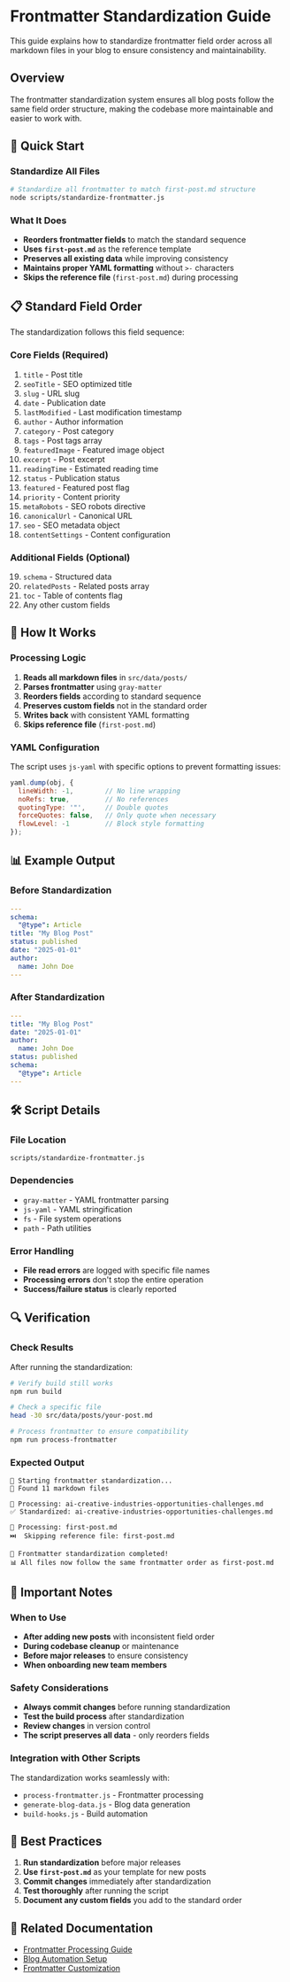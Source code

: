 # Frontmatter Standardization Guide

This guide explains how to standardize frontmatter field order across all markdown files in your blog to ensure consistency and maintainability.

## Overview

The frontmatter standardization system ensures all blog posts follow the same field order structure, making the codebase more maintainable and easier to work with.

## 🚀 Quick Start

### Standardize All Files

```bash
# Standardize all frontmatter to match first-post.md structure
node scripts/standardize-frontmatter.js
```

### What It Does

- **Reorders frontmatter fields** to match the standard sequence
- **Uses `first-post.md`** as the reference template
- **Preserves all existing data** while improving consistency
- **Maintains proper YAML formatting** without `>-` characters
- **Skips the reference file** (`first-post.md`) during processing

## 📋 Standard Field Order

The standardization follows this field sequence:

### Core Fields (Required)
1. `title` - Post title
2. `seoTitle` - SEO optimized title
3. `slug` - URL slug
4. `date` - Publication date
5. `lastModified` - Last modification timestamp
6. `author` - Author information
7. `category` - Post category
8. `tags` - Post tags array
9. `featuredImage` - Featured image object
10. `excerpt` - Post excerpt
11. `readingTime` - Estimated reading time
12. `status` - Publication status
13. `featured` - Featured post flag
14. `priority` - Content priority
15. `metaRobots` - SEO robots directive
16. `canonicalUrl` - Canonical URL
17. `seo` - SEO metadata object
18. `contentSettings` - Content configuration

### Additional Fields (Optional)
19. `schema` - Structured data
20. `relatedPosts` - Related posts array
21. `toc` - Table of contents flag
22. Any other custom fields

## 🔧 How It Works

### Processing Logic

1. **Reads all markdown files** in `src/data/posts/`
2. **Parses frontmatter** using `gray-matter`
3. **Reorders fields** according to standard sequence
4. **Preserves custom fields** not in the standard order
5. **Writes back** with consistent YAML formatting
6. **Skips reference file** (`first-post.md`)

### YAML Configuration

The script uses `js-yaml` with specific options to prevent formatting issues:

```javascript
yaml.dump(obj, {
  lineWidth: -1,        // No line wrapping
  noRefs: true,         // No references
  quotingType: '"',     // Double quotes
  forceQuotes: false,   // Only quote when necessary
  flowLevel: -1         // Block style formatting
});
```

## 📊 Example Output

### Before Standardization
```yaml
---
schema:
  "@type": Article
title: "My Blog Post"
status: published
date: "2025-01-01"
author:
  name: John Doe
---
```

### After Standardization
```yaml
---
title: "My Blog Post"
date: "2025-01-01"
author:
  name: John Doe
status: published
schema:
  "@type": Article
---
```

## 🛠️ Script Details

### File Location
```
scripts/standardize-frontmatter.js
```

### Dependencies
- `gray-matter` - YAML frontmatter parsing
- `js-yaml` - YAML stringification
- `fs` - File system operations
- `path` - Path utilities

### Error Handling
- **File read errors** are logged with specific file names
- **Processing errors** don't stop the entire operation
- **Success/failure status** is clearly reported

## 🔍 Verification

### Check Results
After running the standardization:

```bash
# Verify build still works
npm run build

# Check a specific file
head -30 src/data/posts/your-post.md

# Process frontmatter to ensure compatibility
npm run process-frontmatter
```

### Expected Output
```
🚀 Starting frontmatter standardization...
📁 Found 11 markdown files

📄 Processing: ai-creative-industries-opportunities-challenges.md
✅ Standardized: ai-creative-industries-opportunities-challenges.md

📄 Processing: first-post.md
⏭️  Skipping reference file: first-post.md

🎉 Frontmatter standardization completed!
📊 All files now follow the same frontmatter order as first-post.md
```

## 🚨 Important Notes

### When to Use
- **After adding new posts** with inconsistent field order
- **During codebase cleanup** or maintenance
- **Before major releases** to ensure consistency
- **When onboarding new team members**

### Safety Considerations
- **Always commit changes** before running standardization
- **Test the build process** after standardization
- **Review changes** in version control
- **The script preserves all data** - only reorders fields

### Integration with Other Scripts
The standardization works seamlessly with:
- `process-frontmatter.js` - Frontmatter processing
- `generate-blog-data.js` - Blog data generation
- `build-hooks.js` - Build automation

## 📝 Best Practices

1. **Run standardization** before major releases
2. **Use `first-post.md`** as your template for new posts
3. **Commit changes** immediately after standardization
4. **Test thoroughly** after running the script
5. **Document any custom fields** you add to the standard order

## 🔗 Related Documentation

- [Frontmatter Processing Guide](feature-frontmatter.md)
- [Blog Automation Setup](feature-blog-automation.md)
- [Frontmatter Customization](feature-frontmatter-customization-guide.md)